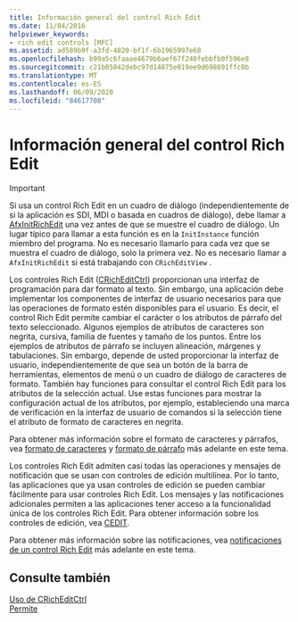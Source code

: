 ```yaml
---
title: Información general del control Rich Edit
ms.date: 11/04/2016
helpviewer_keywords:
- rich edit controls [MFC]
ms.assetid: ad589b9f-a3fd-4820-bf1f-6b1965997e68
ms.openlocfilehash: b99a5c6faaae4679b6aef67f240febbfb0f596e8
ms.sourcegitcommit: c21b05042debc97d14875e019ee9d698691ffc0b
ms.translationtype: MT
ms.contentlocale: es-ES
ms.lasthandoff: 06/09/2020
ms.locfileid: "84617708"
---
```

# <a name="overview-of-the-rich-edit-control"></a>Información general del control Rich Edit

> [!IMPORTANT]
> Si usa un control Rich Edit en un cuadro de diálogo (independientemente de si la aplicación es SDI, MDI o basada en cuadros de diálogo), debe llamar a [AfxInitRichEdit](reference/application-information-and-management.md#afxinitrichedit) una vez antes de que se muestre el cuadro de diálogo. Un lugar típico para llamar a esta función es en la `InitInstance` función miembro del programa. No es necesario llamarlo para cada vez que se muestra el cuadro de diálogo, solo la primera vez. No es necesario llamar a `AfxInitRichEdit` si está trabajando con `CRichEditView` .

Los controles Rich Edit ([CRichEditCtrl](reference/cricheditctrl-class.md)) proporcionan una interfaz de programación para dar formato al texto. Sin embargo, una aplicación debe implementar los componentes de interfaz de usuario necesarios para que las operaciones de formato estén disponibles para el usuario. Es decir, el control Rich Edit permite cambiar el carácter o los atributos de párrafo del texto seleccionado. Algunos ejemplos de atributos de caracteres son negrita, cursiva, familia de fuentes y tamaño de los puntos. Entre los ejemplos de atributos de párrafo se incluyen alineación, márgenes y tabulaciones. Sin embargo, depende de usted proporcionar la interfaz de usuario, independientemente de que sea un botón de la barra de herramientas, elementos de menú o un cuadro de diálogo de caracteres de formato. También hay funciones para consultar el control Rich Edit para los atributos de la selección actual. Use estas funciones para mostrar la configuración actual de los atributos, por ejemplo, estableciendo una marca de verificación en la interfaz de usuario de comandos si la selección tiene el atributo de formato de caracteres en negrita.

Para obtener más información sobre el formato de caracteres y párrafos, vea [formato de caracteres](character-formatting-in-rich-edit-controls.md) y [formato de párrafo](paragraph-formatting-in-rich-edit-controls.md) más adelante en este tema.

Los controles Rich Edit admiten casi todas las operaciones y mensajes de notificación que se usan con controles de edición multilínea. Por lo tanto, las aplicaciones que ya usan controles de edición se pueden cambiar fácilmente para usar controles Rich Edit. Los mensajes y las notificaciones adicionales permiten a las aplicaciones tener acceso a la funcionalidad única de los controles Rich Edit. Para obtener información sobre los controles de edición, vea [CEDIT](reference/cedit-class.md).

Para obtener más información sobre las notificaciones, vea [notificaciones de un control Rich Edit](notifications-from-a-rich-edit-control.md) más adelante en este tema.

## <a name="see-also"></a>Consulte también

[Uso de CRichEditCtrl](using-cricheditctrl.md)<br/>
[Permite](controls-mfc.md)
